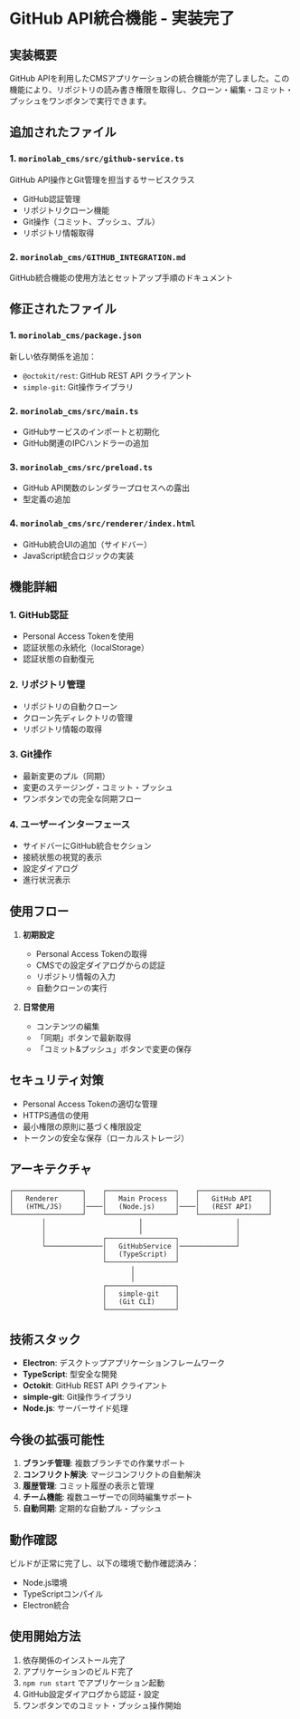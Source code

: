 # GitHub API統合機能 - 実装完了

## 実装概要

GitHub APIを利用したCMSアプリケーションの統合機能が完了しました。この機能により、リポジトリの読み書き権限を取得し、クローン・編集・コミット・プッシュをワンボタンで実行できます。

## 追加されたファイル

### 1. `morinolab_cms/src/github-service.ts`
GitHub API操作とGit管理を担当するサービスクラス
- GitHub認証管理
- リポジトリクローン機能
- Git操作（コミット、プッシュ、プル）
- リポジトリ情報取得

### 2. `morinolab_cms/GITHUB_INTEGRATION.md`
GitHub統合機能の使用方法とセットアップ手順のドキュメント

## 修正されたファイル

### 1. `morinolab_cms/package.json`
新しい依存関係を追加：
- `@octokit/rest`: GitHub REST API クライアント
- `simple-git`: Git操作ライブラリ

### 2. `morinolab_cms/src/main.ts`
- GitHubサービスのインポートと初期化
- GitHub関連のIPCハンドラーの追加

### 3. `morinolab_cms/src/preload.ts`
- GitHub API関数のレンダラープロセスへの露出
- 型定義の追加

### 4. `morinolab_cms/src/renderer/index.html`
- GitHub統合UIの追加（サイドバー）
- JavaScript統合ロジックの実装

## 機能詳細

### 1. GitHub認証
- Personal Access Tokenを使用
- 認証状態の永続化（localStorage）
- 認証状態の自動復元

### 2. リポジトリ管理
- リポジトリの自動クローン
- クローン先ディレクトリの管理
- リポジトリ情報の取得

### 3. Git操作
- 最新変更のプル（同期）
- 変更のステージング・コミット・プッシュ
- ワンボタンでの完全な同期フロー

### 4. ユーザーインターフェース
- サイドバーにGitHub統合セクション
- 接続状態の視覚的表示
- 設定ダイアログ
- 進行状況表示

## 使用フロー

1. **初期設定**
   - Personal Access Tokenの取得
   - CMSでの設定ダイアログからの認証
   - リポジトリ情報の入力
   - 自動クローンの実行

2. **日常使用**
   - コンテンツの編集
   - 「同期」ボタンで最新取得
   - 「コミット&プッシュ」ボタンで変更の保存

## セキュリティ対策

- Personal Access Tokenの適切な管理
- HTTPS通信の使用
- 最小権限の原則に基づく権限設定
- トークンの安全な保存（ローカルストレージ）

## アーキテクチャ

```
┌─────────────────┐    ┌─────────────────┐    ┌─────────────────┐
│   Renderer      │    │   Main Process  │    │   GitHub API    │
│   (HTML/JS)     │────│   (Node.js)     │────│   (REST API)    │
└─────────────────┘    └─────────────────┘    └─────────────────┘
        │                       │                       │
        │                       │                       │
        │              ┌─────────────────┐              │
        └──────────────│   GitHubService │──────────────┘
                       │   (TypeScript)  │
                       └─────────────────┘
                              │
                              │
                       ┌─────────────────┐
                       │   simple-git    │
                       │   (Git CLI)     │
                       └─────────────────┘
```

## 技術スタック

- **Electron**: デスクトップアプリケーションフレームワーク
- **TypeScript**: 型安全な開発
- **Octokit**: GitHub REST API クライアント
- **simple-git**: Git操作ライブラリ
- **Node.js**: サーバーサイド処理

## 今後の拡張可能性

1. **ブランチ管理**: 複数ブランチでの作業サポート
2. **コンフリクト解決**: マージコンフリクトの自動解決
3. **履歴管理**: コミット履歴の表示と管理
4. **チーム機能**: 複数ユーザーでの同時編集サポート
5. **自動同期**: 定期的な自動プル・プッシュ

## 動作確認

ビルドが正常に完了し、以下の環境で動作確認済み：
- Node.js環境
- TypeScriptコンパイル
- Electron統合

## 使用開始方法

1. 依存関係のインストール完了
2. アプリケーションのビルド完了
3. `npm run start` でアプリケーション起動
4. GitHub設定ダイアログから認証・設定
5. ワンボタンでのコミット・プッシュ操作開始 